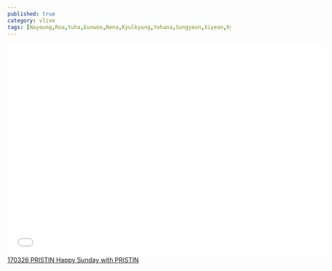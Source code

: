 ```yaml
---
published: true
category: vlive
tags: [Nayoung,Roa,Yuha,Eunwoo,Rena,Kyulkyung,Yehana,Sungyeon,Xiyeon,Kyla-]
---
```

<iframe frameborder="0" width="720" height="480" src="BLAH" allowfullscreen></iframe><br /><a href="" target="_blank">170326 PRISTIN Happy Sunday with PRISTIN</a>